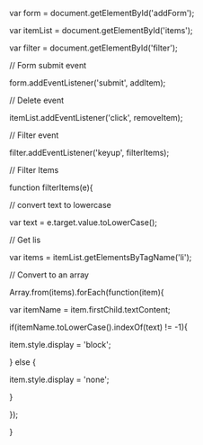 var form = document.getElementById('addForm');

var itemList = document.getElementById('items');

var filter = document.getElementById('filter');



// Form submit event

form.addEventListener('submit', addItem);

// Delete event

itemList.addEventListener('click', removeItem);

// Filter event

filter.addEventListener('keyup', filterItems);



// Filter Items

function filterItems(e){

 // convert text to lowercase

 var text = e.target.value.toLowerCase();

 // Get lis

 var items = itemList.getElementsByTagName('li');

 // Convert to an array

 Array.from(items).forEach(function(item){

  var itemName = item.firstChild.textContent;

  if(itemName.toLowerCase().indexOf(text) != -1){

   item.style.display = 'block';

  } else {

   item.style.display = 'none';

  }

 });

}
